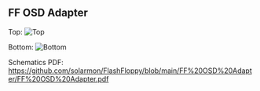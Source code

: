 ## FF OSD Adapter

Top:
![Top](https://github.com/solarmon/FlashFloppy/blob/main/FF%20OSD%20Adapter/FF%20OSD%20Adapter%20-%20Top.png)

Bottom:
![Bottom](https://github.com/solarmon/FlashFloppy/blob/main/FF%20OSD%20Adapter/FF%20OSD%20Adapter%20-%20Bottom.png)

Schematics PDF: https://github.com/solarmon/FlashFloppy/blob/main/FF%20OSD%20Adapter/FF%20OSD%20Adapter.pdf
